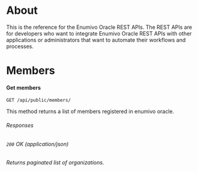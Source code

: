 # About

This is the reference for the Enumivo Oracle REST APIs. The REST APIs are for developers who want to integrate Enumivo Oracle REST APIs with other applications or administrators that want to automate their workflows and processes.


# Members
#### Get members
`GET /api/public/members/`

This method returns a list of members registered in enumivo oracle.

###### Responses
###### `200` OK (application/json)
###### Returns paginated list of organizations.
